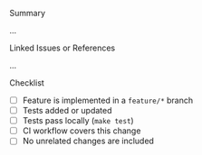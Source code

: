 <!--
TITLE: Briefly describe the feature or fix (e.g. "Add ImportTracker utility")

BODY:
-->

Summary
<!-- What does this PR add or change? -->
...

Linked Issues or References
<!-- e.g. "Fixes #42" or "Implements #18" -->
...

Checklist
- [ ] Feature is implemented in a `feature/*` branch
- [ ] Tests added or updated
- [ ] Tests pass locally (`make test`)
- [ ] CI workflow covers this change
- [ ] No unrelated changes are included
